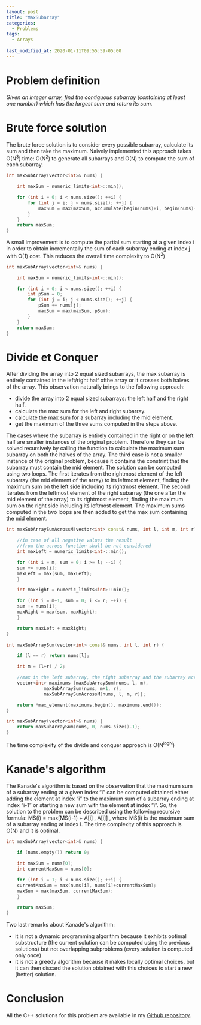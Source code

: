 ```yaml
---
layout: post
title: "MaxSubarray"
categories:
  - Problems
tags:
  - Arrays
  
last_modified_at: 2020-01-11T09:55:59-05:00
---
```


# Problem definition

*Given an integer array, find the contiguous subarray (containing at least one number) which has the largest sum and return its sum.*

# Brute force solution

The brute force solution is to consider every possible subarray, calculate its sum and then take the maximum. Naively implemented this approach takes O(N<sup>3</sup>) time: O(N<sup>2</sup>) to generate all subarrays and O(N) to compute the sum of each subarray.

```cpp
int maxSubArray(vector<int>& nums) {

    int maxSum = numeric_limits<int>::min();

    for (int i = 0; i < nums.size(); ++i) {
        for (int j = i; j < nums.size(); ++j) {
            maxSum = max(maxSum, accumulate(begin(nums)+i, begin(nums)+j+1,0));
    	}
    }
    return maxSum;
}

```

A small improvement is to compute the partial sum starting at a given index i in order to obtain incrementally the sum of each subarray ending at index j with O(1) cost. This reduces the overall time complexity to O(N<sup>2</sup>)


```cpp
int maxSubArray(vector<int>& nums) {

    int maxSum = numeric_limits<int>::min();

    for (int i = 0; i < nums.size(); ++i) {
        int pSum = 0;
        for (int j = i; j < nums.size(); ++j) {
            pSum += nums[j]; 
            maxSum = max(maxSum, pSum);
        }
    }
    return maxSum;
}
```

# Divide et Conquer

After dividing the array into 2 equal sized subarrays, the max subarray is entirely contained in the left/right half ofthe array or it crosses both halves of the array. This observation naturally brings to the following approach:

* divide the array into 2 equal sized subarrays: the left half and the right half.
* calculate the max sum for the left and right subarray.
* calculate the max sum for a subarray including the mid element.
* get the maximum of the three sums computed in the steps above.

The cases where the subarray is entirely contained in the right or on the left half are smaller instances of the original problem. Therefore they can be solved recursively by calling the function to calculate the maximum sum subarray on both the halves of the array. The third case is not a smaller instance of the original problem, because it contains the constrint that the subarray must contain the mid element. The solution can be computed using two loops. The first iterates from the rightmost element of the left subarray (the mid element of the array) to its leftmost element, finding the maximum sum on the left side including its rightmost element. The second iterates from the leftmost element of the right subarray (the one after the mid element of the array) to its rightmost element, finding the maximum sum on the right side including its leftmost element. The maximum sums computed in the two loops are then added to get the max sum containing the mid element.

```cpp
int maxSubArraySumAcrossM(vector<int> const& nums, int l, int m, int r) { 

    //in case of all negative values the result
    //from the across function shall be not considered
    int maxLeft = numeric_limits<int>::min();

    for (int i = m, sum = 0; i >= l; --i) {
	sum += nums[i];
	maxLeft = max(sum, maxLeft);
    }

    int maxRight = numeric_limits<int>::min();

    for (int i = m+1, sum = 0; i <= r; ++i) {
	sum += nums[i];
	maxRight = max(sum, maxRight);
    }

    return maxLeft + maxRight;
}

int maxSubArraySum(vector<int> const& nums, int l, int r) {       

    if (l == r) return nums[l];

    int m = (l+r) / 2;

    //max in the left subarray, the right subarray and the subarray across m
    vector<int> maximums {maxSubArraySum(nums, l, m), 
			  maxSubArraySum(nums, m+1, r), 
			  maxSubArraySumAcrossM(nums, l, m, r)};

    return *max_element(maximums.begin(), maximums.end());
}

int maxSubArray(vector<int>& nums) {       
    return maxSubArraySum(nums, 0, nums.size()-1);
}
```

The time complexity of the divide and conquer approach is O(N<sup>logN</sup>)

# Kanade's algorithm

The Kanade's algorithm is based on the observation that the maximum sum of a subarray ending at a given index “i” can be computed obtained either adding the element at index “i” to the maximum sum of a subarray ending at index “i-1” or starting a new sum with the element at index “i”. So, the solution to the problem can be described using the following recursive formula: MS(i) = max[MS(i-1) + A[i] , A[i]] , where MS(i) is the maximum sum of a subarray ending at index i. The time complexity of this approach is O(N) and it is optimal.

```cpp
int maxSubArray(vector<int>& nums) {       
        
    if (nums.empty()) return 0;

    int maxSum = nums[0];
    int currentMaxSum = nums[0];

    for (int i = 1; i < nums.size(); ++i) {            
	currentMaxSum = max(nums[i], nums[i]+currentMaxSum);
	maxSum = max(maxSum, currentMaxSum);
    }

    return maxSum;
}

```

Two last remarks about Kanade's algorithm:

* it is not a dynamic programming algorithm because it exhibits optimal substructure (the current solution can be computed using the previous solutions) but not overlapping subproblems (every solution is computed only once)
* it is not a greedy algorithm because it makes locally optimal choices, but it can then discard the solution obtained with this choices to start a new (better) solution.

# Conclusion

All the C++ solutions for this problem are available in my [Github repository](https://github.com/feranco/Problems/tree/master/Arrays/MaxSubarray). 



